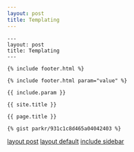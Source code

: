 ```yaml
---
layout: post
title: Templating
---
```


    ---
    layout: post
    title: Templating
    ---
    
    {% include footer.html %}

    {% include footer.html param="value" %}
    
    {{ include.param }}
    
    {{ site.title }}
    
    {{ page.title }}
    
    {% gist parkr/931c1c8d465a04042403 %}
    
[layout post](https://raw.githubusercontent.com/paven/regin/gh-pages/_layouts/post.html)
[layout default](https://raw.githubusercontent.com/paven/regin/gh-pages/_layouts/default.html)
[include sidebar](https://github.com/paven/jekyllTalk/blob/master/_includes/sidebar.html)
